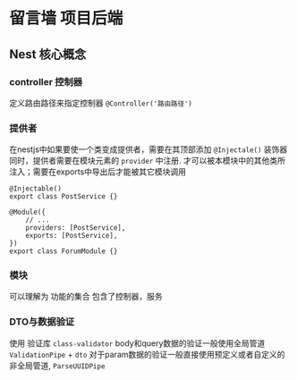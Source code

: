 # 留言墙 项目后端

## Nest 核心概念

### controller 控制器

定义路由路径来指定控制器 `@Controller('路由路径')`


### 提供者 
在nestjs中如果要使一个类变成提供者，需要在其顶部添加 `@Injectale()` 装饰器
同时，提供者需要在模块元素的 `provider` 中注册. 才可以被本模块中的其他类所注入；需要在exports中导出后才能被其它模块调用

```tsx
@Injectable()
export class PostService {}

@Module({
    // ...
    providers: [PostService],
    exports: [PostService],
})
export class ForumModule {}
```

### 模块

可以理解为 功能的集合 包含了控制器，服务

### DTO与数据验证

使用 验证库 `class-validator` 
body和query数据的验证一般使用全局管道 `ValidationPipe` +  `dto`
对于param数据的验证一般直接使用预定义或者自定义的非全局管道, `ParseUUIDPipe`